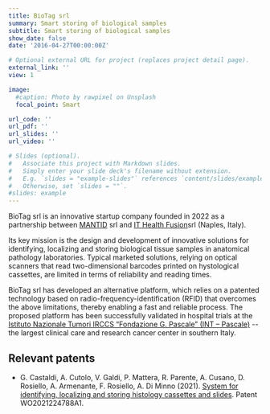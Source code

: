 ```yaml
---
title: BioTag srl
summary: Smart storing of biological samples
subtitle: Smart storing of biological samples
show_date: false
date: '2016-04-27T00:00:00Z'

# Optional external URL for project (replaces project detail page).
external_link: ''
view: 1

image:
  #caption: Photo by rawpixel on Unsplash
  focal_point: Smart

url_code: ''
url_pdf: ''
url_slides: ''
url_video: ''

# Slides (optional).
#   Associate this project with Markdown slides.
#   Simply enter your slide deck's filename without extension.
#   E.g. `slides = "example-slides"` references `content/slides/example-slides.md`.
#   Otherwise, set `slides = ""`.
#slides: example
---
```


BioTag srl is an innovative startup company founded in 2022 as a partnership between [MANTID](/startup/mantid) srl and [IT Health Fusion](https://www.ithealthfusion.com)srl (Naples, Italy).

Its key mission is the design and development of innovative solutions for identifying, localizing and storing biological tissue samples in anatomical pathology laboratories. Typical marketed solutions, relying on optical scanners that read two-dimensional barcodes printed on hystological cassettes, are limited in terms of reliability and reading times.

BioTag srl has developed an alternative platform, which relies on a patented technology based on radio-frequency-identification (RFID) that overcomes the above limitations, thereby enabling a fast and reliable process. The proposed platform has been successfully validated in hospital trials at the [Istituto Nazionale Tumori IRCCS “Fondazione G. Pascale” (INT – Pascale)](https://newportal.istitutotumori.na.it) -- the largest clinical care and research cancer center in southern Italy.

## Relevant patents
- G. Castaldi, A. Cutolo, V. Galdi, P. Mattera, R. Parente, A. Cusano, D. Rosiello, A. Armenante, F. Rosiello, A. Di Minno (2021). [System for identifying, localizing and storing histology cassettes and slides](/publication/castaldi-system-identifying-localizing-2021/). Patent WO2021224788A1.
